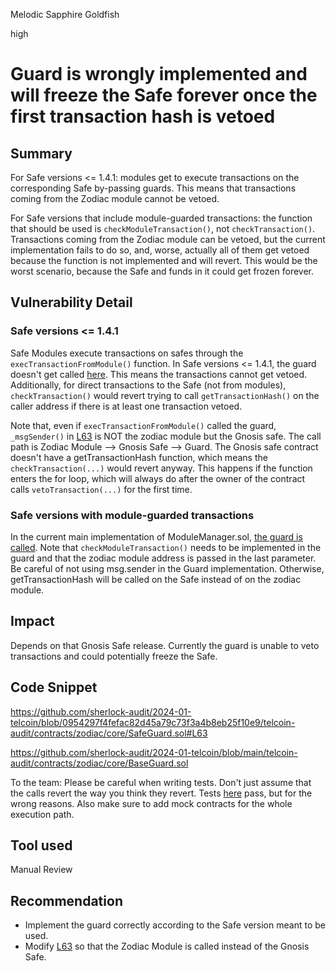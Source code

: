 Melodic Sapphire Goldfish

high

# Guard is wrongly implemented and will freeze the Safe forever once the first transaction hash is vetoed

## Summary

For Safe versions <= 1.4.1: modules get to execute transactions on the corresponding Safe by-passing  guards. This means that transactions coming from the Zodiac module cannot be vetoed.

For Safe versions that include module-guarded transactions: the function that should be used is `checkModuleTransaction()`, not `checkTransaction()`. Transactions coming from the Zodiac module can be vetoed, but the current implementation fails to do so, and, worse, actually all of them get vetoed because the function is not implemented and will revert. This would be the worst scenario, because the Safe and funds in it could get frozen forever.

## Vulnerability Detail

### Safe versions <= 1.4.1 

Safe Modules execute transactions on safes through the `execTransactionFromModule()` function. In Safe versions <= 1.4.1, the guard doesn't get called [here](https://github.com/safe-global/safe-contracts/blob/v1.4.1/contracts/base/ModuleManager.sol#L81). This means the transactions cannot get vetoed. Additionally, for direct transactions to the Safe (not from modules), `checkTransaction()` would revert trying to call `getTransactionHash()` on the caller address if there is at least one transaction vetoed.
 
Note that, even if `execTransactionFromModule()` called the guard, `_msgSender()` in [L63](https://github.com/sherlock-audit/2024-01-telcoin/blob/0954297f4fefac82d45a79c73f3a4b8eb25f10e9/telcoin-audit/contracts/zodiac/core/SafeGuard.sol#L63) is NOT the zodiac module but the Gnosis safe. The call path is Zodiac Module --> Gnosis Safe --> Guard. The Gnosis safe contract doesn't have a getTransactionHash function, which means the `checkTransaction(...)` would revert anyway. This happens if the function enters the for loop, which will always do after the owner of the contract calls `vetoTransaction(...)` for the first time.

### Safe versions with module-guarded transactions

In the current main implementation of ModuleManager.sol, [the guard is called](https://github.com/safe-global/safe-contracts/blob/ac0eda07aa130b8bb7fdf9c9d3251eaffdb83980/contracts/base/ModuleManager.sol#L64). Note that `checkModuleTransaction()` needs to be implemented in the guard and that the zodiac module address is passed in the last parameter. Be careful of not using msg.sender in the Guard implementation. Otherwise, getTransactionHash will be called on the Safe instead of on the zodiac module.

## Impact

Depends on that Gnosis Safe release. Currently the guard is unable to veto transactions and could potentially freeze the Safe.

## Code Snippet

https://github.com/sherlock-audit/2024-01-telcoin/blob/0954297f4fefac82d45a79c73f3a4b8eb25f10e9/telcoin-audit/contracts/zodiac/core/SafeGuard.sol#L63

https://github.com/sherlock-audit/2024-01-telcoin/blob/main/telcoin-audit/contracts/zodiac/core/BaseGuard.sol

To the team:
Please be careful when writing tests. Don't just assume that the calls revert the way you think they revert. Tests [here](https://github.com/sherlock-audit/2024-01-telcoin/blob/main/telcoin-audit/test/zodiac/SafeGuard.test.ts) pass, but for the wrong reasons. Also make sure to add mock contracts for the whole execution path.

## Tool used

Manual Review

## Recommendation

- Implement the guard correctly according to the Safe version meant to be used.
- Modify [L63](https://github.com/sherlock-audit/2024-01-telcoin/blob/0954297f4fefac82d45a79c73f3a4b8eb25f10e9/telcoin-audit/contracts/zodiac/core/SafeGuard.sol#L63) so that the Zodiac Module is called instead of the Gnosis Safe.
